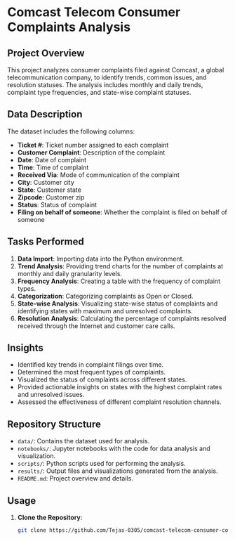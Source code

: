 # Comcast Telecom Consumer Complaints Analysis

## Project Overview
This project analyzes consumer complaints filed against Comcast, a global telecommunication company, to identify trends, common issues, and resolution statuses. The analysis includes monthly and daily trends, complaint type frequencies, and state-wise complaint statuses.

## Data Description
The dataset includes the following columns:
- **Ticket #**: Ticket number assigned to each complaint
- **Customer Complaint**: Description of the complaint
- **Date**: Date of complaint
- **Time**: Time of complaint
- **Received Via**: Mode of communication of the complaint
- **City**: Customer city
- **State**: Customer state
- **Zipcode**: Customer zip
- **Status**: Status of complaint
- **Filing on behalf of someone**: Whether the complaint is filed on behalf of someone

## Tasks Performed
1. **Data Import**: Importing data into the Python environment.
2. **Trend Analysis**: Providing trend charts for the number of complaints at monthly and daily granularity levels.
3. **Frequency Analysis**: Creating a table with the frequency of complaint types.
4. **Categorization**: Categorizing complaints as Open or Closed.
5. **State-wise Analysis**: Visualizing state-wise status of complaints and identifying states with maximum and unresolved complaints.
6. **Resolution Analysis**: Calculating the percentage of complaints resolved received through the Internet and customer care calls.

## Insights
- Identified key trends in complaint filings over time.
- Determined the most frequent types of complaints.
- Visualized the status of complaints across different states.
- Provided actionable insights on states with the highest complaint rates and unresolved issues.
- Assessed the effectiveness of different complaint resolution channels.

## Repository Structure
- `data/`: Contains the dataset used for analysis.
- `notebooks/`: Jupyter notebooks with the code for data analysis and visualization.
- `scripts/`: Python scripts used for performing the analysis.
- `results/`: Output files and visualizations generated from the analysis.
- `README.md`: Project overview and details.

## Usage
1. **Clone the Repository**:
   ```sh
   git clone https://github.com/Tejas-0305/comcast-telecom-consumer-complaints-analysis.git

   
